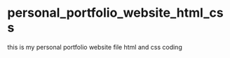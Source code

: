 # personal_portfolio_website_html_css
this is my personal portfolio website file html and css coding 

